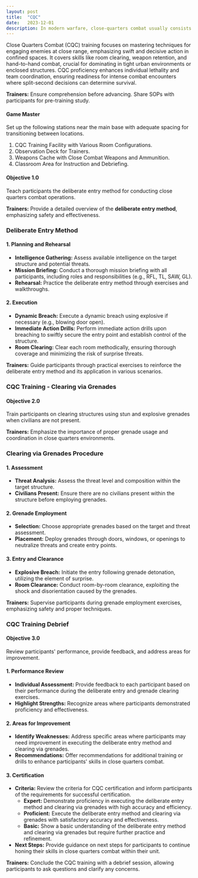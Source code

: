 ```yaml
---
layout: post
title:  "CQC"
date:   2023-12-01
description: In modern warfare, close-quarters combat usually consists of an engagement between two forces (typically "attackers" and "defenders") of varying size 
---
```


<p class="intro"><span class="dropcap">C</span>lose Quarters Combat (CQC) training focuses on mastering techniques for engaging enemies at close range, emphasizing swift and decisive action in confined spaces. It covers skills like room clearing, weapon retention, and hand-to-hand combat, crucial for dominating in tight urban environments or enclosed structures. CQC proficiency enhances individual lethality and team coordination, ensuring readiness for intense combat encounters where split-second decisions can determine survival. </p>

**Trainers:** Ensure comprehension before advancing. Share SOPs with participants for pre-training study.

#### Game Master

Set up the following stations near the main base with adequate spacing for transitioning between locations.

1. CQC Training Facility with Various Room Configurations.
2. Observation Deck for Trainers.
3. Weapons Cache with Close Combat Weapons and Ammunition.
4. Classroom Area for Instruction and Debriefing.

#### Objective 1.0

Teach participants the deliberate entry method for conducting close quarters combat operations.

**Trainers:** Provide a detailed overview of the **deliberate entry method**, emphasizing safety and effectiveness.

### Deliberate Entry Method

#### 1. Planning and Rehearsal

- **Intelligence Gathering:** Assess available intelligence on the target structure and potential threats.
- **Mission Briefing:** Conduct a thorough mission briefing with all participants, including roles and responsibilities (e.g., RFL, TL, SAW, GL). 
- **Rehearsal:** Practice the deliberate entry method through exercises and walkthroughs.

#### 2. Execution

- **Dynamic Breach:** Execute a dynamic breach using explosive if necessary (e.g., blowing door open). 
- **Immediate Action Drills:** Perform immediate action drills upon breaching to swiftly secure the entry point and establish control of the structure.
- **Room Clearing:** Clear each room methodically, ensuring thorough coverage and minimizing the risk of surprise threats.

**Trainers:** Guide participants through practical exercises to reinforce the deliberate entry method and its application in various scenarios.

### CQC Training - Clearing via Grenades

#### Objective 2.0

Train participants on clearing structures using stun and explosive grenades when civilians are not present.

**Trainers:** Emphasize the importance of proper grenade usage and coordination in close quarters environments.

### Clearing via Grenades Procedure

#### 1. Assessment

- **Threat Analysis:** Assess the threat level and composition within the target structure.
- **Civilians Present:** Ensure there are no civilians present within the structure before employing grenades.

#### 2. Grenade Employment

- **Selection:** Choose appropriate grenades based on the target and threat assessment.
- **Placement:** Deploy grenades through doors, windows, or openings to neutralize threats and create entry points.

#### 3. Entry and Clearance

- **Explosive Breach:** Initiate the entry following grenade detonation, utilizing the element of surprise.
- **Room Clearance:** Conduct room-by-room clearance, exploiting the shock and disorientation caused by the grenades.

**Trainers:** Supervise participants during grenade employment exercises, emphasizing safety and proper techniques.

### CQC Training Debrief

#### Objective 3.0

Review participants' performance, provide feedback, and address areas for improvement.

#### 1. Performance Review

- **Individual Assessment:** Provide feedback to each participant based on their performance during the deliberate entry and grenade clearing exercises.
- **Highlight Strengths:** Recognize areas where participants demonstrated proficiency and effectiveness.

#### 2. Areas for Improvement

- **Identify Weaknesses:** Address specific areas where participants may need improvement in executing the deliberate entry method and clearing via grenades.
- **Recommendations:** Offer recommendations for additional training or drills to enhance participants' skills in close quarters combat.

#### 3. Certification

- **Criteria:** Review the criteria for CQC certification and inform participants of the requirements for successful certification.
  - **Expert:** Demonstrate proficiency in executing the deliberate entry method and clearing via grenades with high accuracy and efficiency.
  - **Proficient:** Execute the deliberate entry method and clearing via grenades with satisfactory accuracy and effectiveness.
  - **Basic:** Show a basic understanding of the deliberate entry method and clearing via grenades but require further practice and refinement.
- **Next Steps:** Provide guidance on next steps for participants to continue honing their skills in close quarters combat within their unit.

**Trainers:** Conclude the CQC training with a debrief session, allowing participants to ask questions and clarify any concerns.



